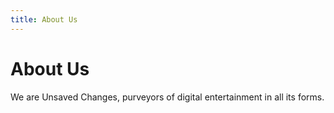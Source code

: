 ```yaml
---
title: About Us
---
```


# About Us

We are Unsaved Changes, purveyors of digital entertainment in all its forms.